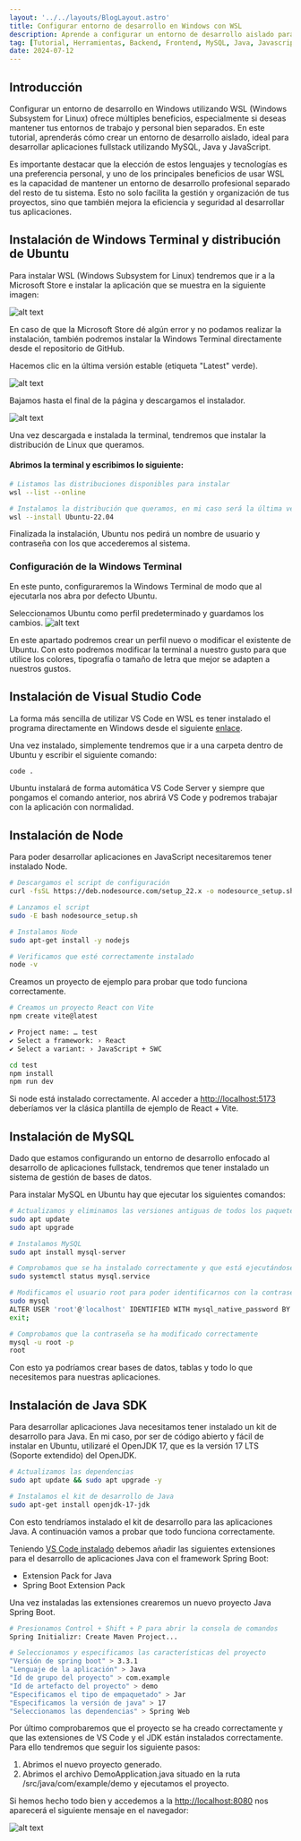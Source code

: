 ```yaml
---
layout: '../../layouts/BlogLayout.astro'
title: Configurar entorno de desarrollo en Windows con WSL
description: Aprende a configurar un entorno de desarrollo aislado para crear aplicaciones fullstack con MySQL, Java y JavaScript
tag: [Tutorial, Herramientas, Backend, Frontend, MySQL, Java, Javascript]
date: 2024-07-12
---
```


## Introducción

Configurar un entorno de desarrollo en Windows utilizando WSL (Windows Subsystem for Linux) ofrece múltiples beneficios, especialmente si deseas mantener tus entornos de trabajo y personal bien separados. En este tutorial, aprenderás cómo crear un entorno de desarrollo aislado, ideal para desarrollar aplicaciones fullstack utilizando MySQL, Java y JavaScript.

Es importante destacar que la elección de estos lenguajes y tecnologías es una preferencia personal, y uno de los principales beneficios de usar WSL es la capacidad de mantener un entorno de desarrollo profesional separado del resto de tu sistema. Esto no solo facilita la gestión y organización de tus proyectos, sino que también mejora la eficiencia y seguridad al desarrollar tus aplicaciones.

## Instalación de Windows Terminal y distribución de Ubuntu

Para instalar WSL (Windows Subsystem for Linux) tendremos que ir a la Microsoft Store e instalar la aplicación que se muestra en la siguiente imagen:

![alt text](/images/image-3.png)

En caso de que la Microsoft Store dé algún error y no podamos realizar la instalación, también podremos instalar la Windows Terminal directamente desde el repositorio de GitHub.

Hacemos clic en la última versión estable (etiqueta "Latest" verde).

![alt text](/images/image-4.png)

Bajamos hasta el final de la página y descargamos el instalador.

![alt text](/images/image-5.png)

Una vez descargada e instalada la terminal, tendremos que instalar la distribución de Linux que queramos.

#### Abrimos la terminal y escribimos lo siguiente:

```bash
# Listamos las distribuciones disponibles para instalar
wsl --list --online

# Instalamos la distribución que queramos, en mi caso será la última versión LTS de Ubuntu
wsl --install Ubuntu-22.04
```

Finalizada la instalación, Ubuntu nos pedirá un nombre de usuario y contraseña con los que accederemos al sistema.

### Configuración de la Windows Terminal

En este punto, configuraremos la Windows Terminal de modo que al ejecutarla nos abra por defecto Ubuntu.

Seleccionamos Ubuntu como perfil predeterminado y guardamos los cambios.
![alt text](/images/image-6.png)

En este apartado podremos crear un perfil nuevo o modificar el existente de Ubuntu. Con esto podremos modificar la terminal a nuestro gusto para que utilice los colores, tipografía o tamaño de letra que mejor se adapten a nuestros gustos.

## Instalación de Visual Studio Code

La forma más sencilla de utilizar VS Code en WSL es tener instalado el programa directamente en Windows desde el siguiente [enlace](https://code.visualstudio.com/).

Una vez instalado, simplemente tendremos que ir a una carpeta dentro de Ubuntu y escribir el siguiente comando:

```bash
code .
```

Ubuntu instalará de forma automática VS Code Server y siempre que pongamos el comando anterior, nos abrirá VS Code y podremos trabajar con la aplicación con normalidad.

## Instalación de Node

Para poder desarrollar aplicaciones en JavaScript necesitaremos tener instalado Node.

```bash
# Descargamos el script de configuración
curl -fsSL https://deb.nodesource.com/setup_22.x -o nodesource_setup.sh

# Lanzamos el script
sudo -E bash nodesource_setup.sh

# Instalamos Node
sudo apt-get install -y nodejs

# Verificamos que esté correctamente instalado
node -v
```

Creamos un proyecto de ejemplo para probar que todo funciona correctamente.

```bash
# Creamos un proyecto React con Vite
npm create vite@latest

✔ Project name: … test
✔ Select a framework: › React
✔ Select a variant: › JavaScript + SWC

cd test
npm install
npm run dev
```

Si node está instalado correctamente. Al acceder a [http://localhost:5173](http://localhost:5173) deberíamos ver la clásica plantilla de ejemplo de React + Vite.

## Instalación de MySQL

Dado que estamos configurando un entorno de desarrollo enfocado al desarrollo de aplicaciones fullstack, tendremos que tener instalado un sistema de gestión de bases de datos.

Para instalar MySQL en Ubuntu hay que ejecutar los siguientes comandos:

```bash
# Actualizamos y eliminamos las versiones antiguas de todos los paquetes
sudo apt update
sudo apt upgrade

# Instalamos MySQL
sudo apt install mysql-server

# Comprobamos que se ha instalado correctamente y que está ejecutándose
sudo systemctl status mysql.service

# Modificamos el usuario root para poder identificarnos con la contraseña que queramos
sudo mysql
ALTER USER 'root'@'localhost' IDENTIFIED WITH mysql_native_password BY 'TU CONTRASEÑA';
exit;

# Comprobamos que la contraseña se ha modificado correctamente
mysql -u root -p
root
```

Con esto ya podríamos crear bases de datos, tablas y todo lo que necesitemos para nuestras aplicaciones.

## Instalación de Java SDK

Para desarrollar aplicaciones Java necesitamos tener instalado un kit de desarrollo para Java. En mi caso, por ser de código abierto y fácil de instalar en Ubuntu, utilizaré el OpenJDK 17, que es la versión 17 LTS (Soporte extendido) del OpenJDK.

```bash
# Actualizamos las dependencias
sudo apt update && sudo apt upgrade -y

# Instalamos el kit de desarrollo de Java
sudo apt-get install openjdk-17-jdk
```

Con esto tendríamos instalado el kit de desarrollo para las aplicaciones Java. A continuación vamos a probar que todo funciona correctamente.

Teniendo [VS Code instalado](#instalación-de-visual-studio-code) debemos añadir las siguientes extensiones para el desarrollo de aplicaciones Java con el framework Spring Boot:

- Extension Pack for Java
- Spring Boot Extension Pack

Una vez instaladas las extensiones crearemos un nuevo proyecto Java Spring Boot.

```bash
# Presionamos Control + Shift + P para abrir la consola de comandos
Spring Initializr: Create Maven Project...

# Seleccionamos y especificamos las características del proyecto
"Versión de spring boot" > 3.3.1
"Lenguaje de la aplicación" > Java
"Id de grupo del proyecto" > com.example
"Id de artefacto del proyecto" > demo
"Especificamos el tipo de empaquetado" > Jar
"Especificamos la versión de java" > 17
"Seleccionamos las dependencias" > Spring Web
```

Por último comprobaremos que el proyecto se ha creado correctamente y que las extensiones de VS Code y el JDK están instalados correctamente. Para ello tendremos que seguir los siguiente pasos:

1. Abrimos el nuevo proyecto generado.
2. Abrimos el archivo DemoApplication.java situado en la ruta /src/java/com/example/demo y ejecutamos el proyecto.

Si hemos hecho todo bien y accedemos a la [http://localhost:8080](http://localhost:8080) nos aparecerá el siguiente mensaje en el navegador:

![alt text](/images/image-7.png)
